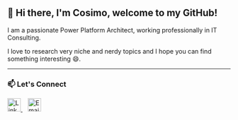 ## 👋 Hi there, I'm Cosimo, welcome to my GitHub!

I am a passionate Power Platform Architect, working professionally in IT Consulting.

I love to research very niche and nerdy topics and I hope you can find something interesting 😄.

---

### 📫 Let's Connect
<p align="left">
  <a href="https://www.linkedin.com/in/cosimo-grassi/" target="_blank">
    <img src="https://cdn.jsdelivr.net/gh/devicons/devicon/icons/linkedin/linkedin-original.svg" alt="LinkedIn" width="30" height="30" />
  </a>
  &nbsp;&nbsp;
  <a href="mailto:cosimo.grassi95@gmail.com">
    <img src="https://cdn-icons-png.flaticon.com/512/561/561127.png" alt="Email" width="30" height="30" />
  </a>
</p>
